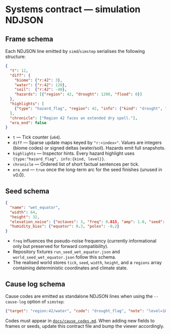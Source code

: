 # Systems contract — simulation NDJSON

## Frame schema

Each NDJSON line emitted by `simd`/`simstep` serialises the following structure:

```json
{
  "t": 12,
  "diff": {
    "biome": {"r:42": 3},
    "water": {"r:42": 120},
    "soil":  {"r:42": -40},
    "hazards": [{"region": 42, "drought": 1200, "flood": 0}]
  },
  "highlights": [
    {"type": "hazard_flag", "region": 42, "info": {"kind": "drought", "level": 0.43}}
  ],
  "chronicle": ["Region 42 faces an extended dry spell."],
  "era_end": false
}
```

* `t` — Tick counter (`u64`).
* `diff` — Sparse update maps keyed by `"r:<index>"`. Values are integers (biome codes) or signed deltas (water/soil). Hazards emit full snapshots.
* `highlights` — Inspector hints. Every hazard highlight uses `{type:"hazard_flag", info:{kind, level}}`.
* `chronicle` — Ordered list of short factual sentences per tick.
* `era_end` — `true` once the long-term arc for the seed finishes (unused in v0.0).

## Seed schema

```json
{
  "name": "wet_equator",
  "width": 64,
  "height": 32,
  "elevation_noise": {"octaves": 3, "freq": 0.015, "amp": 1.0, "seed": 123},
  "humidity_bias": {"equator": 0.3, "poles": -0.2}
}
```

* `freq` influences the pseudo-noise frequency (currently informational only but preserved for forward compatibility).
* Repository fixtures `run_seed_wet_equator.json` and `world_seed_wet_equator.json` follow this schema.
* The realised world stores `tick`, `seed`, `width`, `height`, and a `regions` array containing deterministic coordinates and climate state.

## Cause log schema

Cause codes are emitted as standalone NDJSON lines when using the `--cause-log` option of `simstep`:

```json
{"target": "region:42/water", "code": "drought_flag", "note": "level=1800"}
```

Codes must appear in [`docs/cause_codes.md`](cause_codes.md). When adding new fields to frames or seeds, update this contract file and bump the viewer accordingly.
